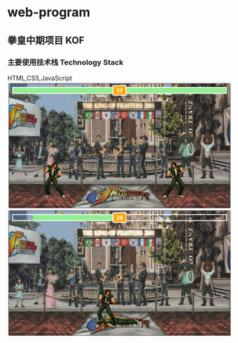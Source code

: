 # web-program
## 拳皇中期项目 KOF
### 主要使用技术栈 Technology Stack
HTML,CSS,JavaScript
![show1](https://github.com/YGeorgeDL/web-program/blob/KOF/templates/show2.png)
![show2](https://github.com/YGeorgeDL/web-program/blob/KOF/templates/show1.png)

